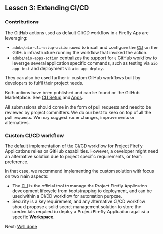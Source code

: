 ## Lesson 3: Extending CI/CD 

### Contributions

The GitHub actions used as default CI/CD workflow in a Firefly App are leveraging:

* `adobe/aio-cli-setup-action` used to install and configure the [CLI](https://github.com/adobe/aio-cli) on the GitHub infrastructure running the workflow that invoked the action. 
* `adobe/aio-apps-action` centralizes the support for a GitHub workflow to leverage several application specific commands, such as testing via `aio app test` and deployment via `aio app deploy`.

They can also be used further in custom GitHub workflows built by developers to fulfil their project needs.

Both actions have been published and can be found on the GitHub Marketplace. See [CLI Setup](https://github.com/marketplace/actions/aio-cli-setup) and [Apps](https://github.com/adobe/aio-apps-action).

All submissions should come in the form of pull requests and need to be reviewed by project committers. 
We do our best to keep on top of all the pull requests. We may suggest some changes, improvements or alternatives.

### Custom CI/CD workflow

The default implementation of the CI/CD workflow for Project Firefly Applications relies on GitHub capabilities. However, a developer might need an alternative solution due to project specific requirements, or team preference.

In that case, we recommend implementing the custom solution with focus on two main aspects:

* The [CLI](https://github.com/adobe/aio-cli) is the official tool to manage the Project Firefly Application development lifecycle from bootstrapping to deployment, and can be used within a CI/CD workflow for automation purpose.
* Security is a key requirement, and any alternative CI/CD workflow should propose a solid secret management solution to store the credentials required to deploy a Project Firefly Application against a specific **Workspace**.

Next: [Well done](welldone.md) 